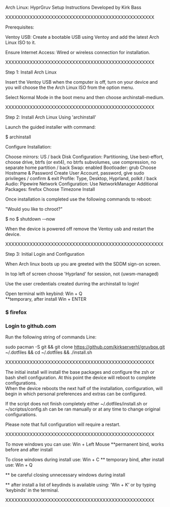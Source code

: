 Arch Linux: HyprGruv Setup Instructions
Developed by Kirk Bass

XXXXXXXXXXXXXXXXXXXXXXXXXXXXXXXXXXXXXXXXXXXXXXXXX

Prerequisites:

Ventoy USB: Create a bootable USB using Ventoy and add the latest Arch Linux ISO to it.

Ensure Internet Access: Wired or wireless connection for installation.

XXXXXXXXXXXXXXXXXXXXXXXXXXXXXXXXXXXXXXXXXXXXXXXXX

Step 1: Install Arch Linux

Insert the Ventoy USB when the computer is off, turn on your device and you will choose the the Arch Linux ISO from the option menu.

Select Normal Mode in the boot menu and then choose archinstall-medium.

XXXXXXXXXXXXXXXXXXXXXXXXXXXXXXXXXXXXXXXXXXXXXXXXX

Step 2: Install Arch Linux Using 'archinstall'

Launch the guided installer with command:
 
$ archinstall

Configure Installation:

Choose mirrors: US / back
Disk Configuration: Partitioning, Use best-effort, choose drive, btrfs (or ext4), no btrfs subvolumes, use compression, no separate home partition / back
Swap: enabled
Bootloader: grub
Choose Hostname & Password
Create User Account, password, give sudo privileges / confirm & exit
Profile: Type, Desktop, Hyprland, polkit / back
Audio: Pipewire
Network Configuration: Use NetworkManager
Additional Packages: firefox
Choose Timezone
Install

Once installation is completed use the following commands to reboot:

"Would you like to chroot?"    

$  no
$  shutdown -–now

When the device is powered off remove the Ventoy usb and restart the device.


XXXXXXXXXXXXXXXXXXXXXXXXXXXXXXXXXXXXXXXXXXXXXXXXXXXX

Step 3: Initial Login and Configuration

When Arch linux boots up you are greeted with the SDDM sign-on screen.

In top left of screen choose 'Hyprland' for session, not (uwsm-managed)

Use the user credentials created durring the archinstall to login!

Open terminal with keybind:   Win + Q    
 **temporary, after install   Win + ENTER

### $ firefox
### Login to github.com

Run the following string of commands Line:

sudo pacman -S git && git clone https://github.com/kirkserverhl/gruvbox.git ~/.dotfiles && cd ~/.dotfiles && ./install.sh

XXXXXXXXXXXXXXXXXXXXXXXXXXXXXXXXXXXXXXXXXXXXXXXXX

The initial install will install the base packages and configure the zsh or bash shell configuration.  At this point the device will reboot to complete configurations.  
When the device reboots the next half of the installation, configuration, will begin in which personal preferences and extras can be configured.

If the script does not finish completely either ~/.dotfiles/install.sh or ~/scriptss/config.sh can be ran manually or at any time to change original configurations.

Please note that full configuration will require a restart.

XXXXXXXXXXXXXXXXXXXXXXXXXXXXXXXXXXXXXXXXXXXXXXXXX

To move windows you can use: Win + Left Mouse
**permanent bind, works before and after install

To close windows during install use:  Win + C
** temporary bind, after install use:  Win + Q

** be careful closing unnecessary windows during install

** after install a list of keydinds is available using:
 ‘Win + K’ or by typing ‘keybinds’ in the terminal.

XXXXXXXXXXXXXXXXXXXXXXXXXXXXXXXXXXXXXXXXXXXXXXXXX

